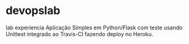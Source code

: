 # devopslab
lab experiencia
Aplicação Simples em  Python/Flask com teste usando Unittest integrado ao Travis-CI fazendo deploy no Heroku.
